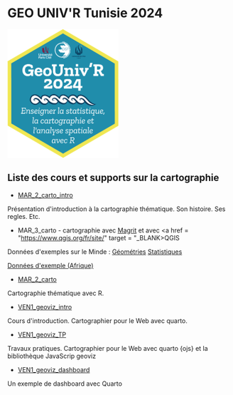# GEO UNIV'R Tunisie 2024


<img src = "logo.png" width = "250px"/>

## Liste des cours et supports sur la cartographie

- <a href = "https://neocarto.github.io/geounivr2024/MAR_2_carto_intro/docs/index.html" target = "_BLANK">MAR_2_carto_intro</a>

Présentation d'introduction à la cartographie thématique. Son histoire. Ses regles. Etc.

- MAR_3_carto - cartographie avec <a href = "https://magrit.cnrs.fr/" target = "_BLANK">Magrit</a> et avec <a href = "https://www.qgis.org/fr/site/" target = "_BLANK>QGIS</a>

Données d'exemples sur le Minde :  <a href = "https://github.com/neocarto/geounivr2024/raw/main/data/world_geom.json" target = "_BLANK">Géométries</a> <a href = "https://github.com/neocarto/geounivr2024/raw/main/data/world_stats.json" target = "_BLANK">Statistiques</a> 

<a href = "https://github.com/neocarto/geounivr2024/raw/main/MAR_2_carto/data/afrique.zip" target = "_BLANK">Données d'exemple (Afrique)</a>

- <a href = "https://neocarto.github.io/geounivr2024/MAR_2_carto/index.html" target = "_BLANK">MAR_2_carto</a>

Cartographie thématique avec R.

- <a href = "https://neocarto.github.io/geounivr2024/VEN1_geoviz_intro/docs/index.html" target = "_BLANK">VEN1_geoviz_intro</a>

Cours d'introduction. Cartographier pour le Web avec quarto.

- <a href = "https://neocarto.github.io/geounivr2024/VEN1_geoviz_TP/docs/index.html" target = "_BLANK">VEN1_geoviz_TP</a>

Travaux pratiques. Cartographier pour le Web avec quarto {ojs} et la bibliothèque JavaScrip geoviz

- <a href = "https://neocarto.github.io/geounivr2024/VEN1_geoviz_dashboard/index.html" target = "_BLANK">VEN1_geoviz_dashboard</a>

Un exemple de dashboard avec Quarto
